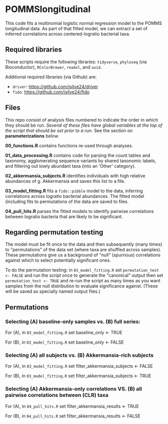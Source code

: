 # POMMSlongitudinal

This code fits a multinomial logistic normal regression model to the POMMS longitudinal data. As
part of that fitted model, we can extract a set of inferred correlations across centered-logratio
bacterial taxa.

## Required libraries

These scripts require the following libraries: `tidyverse`, `phyloseq` (via Bioconductor), `RColorBrewer`,
`readxl`, and `uuid`.

Additional required libraries (via Github) are:
- `driver`: https://github.com/jsilve24/driver
- `fido`: https://github.com/jsilve24/fido

## Files

This repo consist of analysis files numbered to indicate the order in which they should be run. 
_Several of these files have global variables at the top of the script that should be set prior to
a run._ See the section on **parameterizations** below.

**00_functions.R** contains functions re-used through analyses.

**01_data_processing.R** contains code for parsing the count tables and taxonomy,
agglomerating sequence variants by shared taxonomic labels, and filtering out lowly abundant
taxa (into an 'Other' category).

**02_akkermansia_subjects.R** identifies individuals with high relative abundances of g. Akkermansia
and saves this list to a file.

**03_model_fitting.R** fits a `fido::pibble` model to the data, inferring correlations across
logratio bacterial abundances. The fitted model (including fits to permutations of the data
are saved to files.

**04_pull_hits.R** parses the fitted models to identify pairwise correlations between logratio
bacteria that are likely to be significant.

## Regarding permutation testing 

The model must be fit once to the data and then subsequently (many times) to "permutations" of
the data set (where taxa are shuffled across samples). These permutations give us a background
of "null" (spurrious) correlations against which to select potentially significant ones.

To do the permutation testing: in `03_model_fitting.R` set `permutation_test <- FALSE` and run
the script once to generate the "canonical" output then set `permutation_test <- TRUE` and 
re-run the script as many times as you want samples from the null distribution to evaluate 
significance against. (These will be saved as specially named output files.)

## Permutations

### Selecting (A) baseline-only samples vs. (B) full series:

  For (A), in `03_model_fitting.R` set
    baseline_only <- TRUE
    
  For (B), in `03_model_fitting.R` set
    baseline_only <- FALSE
    
### Selecting (A) all subjects vs. (B) Akkermansia-rich subjects

  For (A), in `03_model_fitting.R` set
    filter_akkermansia_subjects <- FALSE
    
  For (B), in `03_model_fitting.R` set
    filter_akkermansia_subjects <- TRUE
    
### Selecting (A) Akkermansia-only correlations VS. (B) all pairwise correlations between (CLR) taxa

  For (A), in `04_pull_hits.R` set
    filter_akkermansia_results <- TRUE
    
  For (B), in `04_pull_hits.R` set
    filter_akkermansia_results <- FALSE
